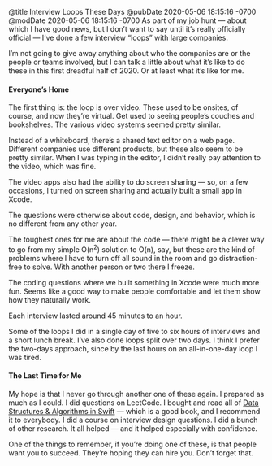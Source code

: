 @title Interview Loops These Days
@pubDate 2020-05-06 18:15:16 -0700
@modDate 2020-05-06 18:15:16 -0700
As part of my job hunt — about which I have good news, but I don’t want to say until it’s really officially official — I’ve done a few interview “loops” with large companies.

I’m not going to give away anything about who the companies are or the people or teams involved, but I can talk a little about what it’s like to do these in this first dreadful half of 2020. Or at least what it’s like for me.

#### Everyone’s Home

The first thing is: the loop is over video. These used to be onsites, of course, and now they’re virtual. Get used to seeing people’s couches and bookshelves. The various video systems seemed pretty similar.

Instead of a whiteboard, there’s a shared text editor on a web page. Different companies use different products, but these also seem to be pretty similar. When I was typing in the editor, I didn’t really pay attention to the video, which was fine.

The video apps also had the ability to do screen sharing — so, on a few occasions, I turned on screen sharing and actually built a small app in Xcode.

The questions were otherwise about code, design, and behavior, which is no different from any other year.

The toughest ones for me are about the code — there might be a clever way to go from my simple O(n<sup>2</sup>) solution to O(n), say, but these are the kind of problems where I have to turn off all sound in the room and go distraction-free to solve. With another person or two there I freeze.

The coding questions where we built something in Xcode were much more fun. Seems like a good way to make people comfortable and let them show how they naturally work.

Each interview lasted around 45 minutes to an hour.

Some of the loops I did in a single day of five to six hours of interviews and a short lunch break. I’ve also done loops split over two days. I think I prefer the two-days approach, since by the last hours on an all-in-one-day loop I was tired.

#### The Last Time for Me

My hope is that I never go through another one of these again. I prepared as much as I could. I did questions on LeetCode. I bought and read all of [Data Structures & Algorithms in Swift](https://store.raywenderlich.com/products/data-structures-and-algorithms-in-swift) — which is a good book, and I recommend it to everybody. I did a course on interview design questions. I did a bunch of other research. It all helped — and it helped especially with confidence.

One of the things to remember, if you’re doing one of these, is that people want you to succeed. They’re hoping they can hire you. Don’t forget that.
